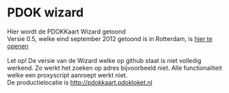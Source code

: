 # PDOK wizard
Hier wordt de PDOKKaart Wizard getoond<br/>
Versie 0.5, welke eind september 2012 getoond is in Rotterdam, is <a href="http://geonovum.github.com/pdokkaart/v0.5/" target="_blank">hier te openen</a><br/>
<br/>
Let op! De versie van de Wizard welke op github staat is niet volledig werkend. Zo werkt het zoeken op adres bijvoorbeeld niet. Alle functionaliteit welke een proxyscript aanroept werkt niet.
<br/>
De productielocatie is http://pdokkaart.pdokloket.nl<br/>